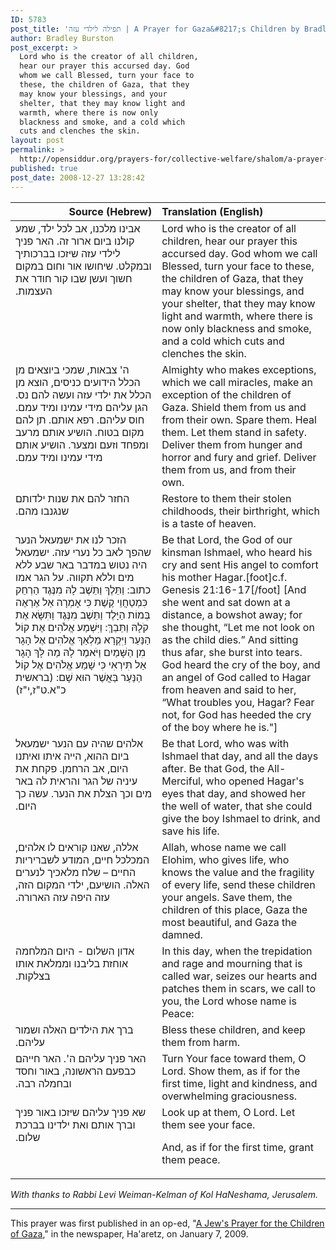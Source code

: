 ```yaml
---
ID: 5783
post_title: 'תפילה לילדי עזה | A Prayer for Gaza&#8217;s Children by Bradley Burston (2008)'
author: Bradley Burston
post_excerpt: >
  Lord who is the creator of all children,
  hear our prayer this accursed day. God
  whom we call Blessed, turn your face to
  these, the children of Gaza, that they
  may know your blessings, and your
  shelter, that they may know light and
  warmth, where there is now only
  blackness and smoke, and a cold which
  cuts and clenches the skin.
layout: post
permalink: >
  http://opensiddur.org/prayers-for/collective-welfare/shalom/a-prayer-for-gazas-children/
published: true
post_date: 2008-12-27 13:28:42
---
```

<table style="margin-left: auto;margin-right: auto;" class="draggable">
<thead><tr><th id="x" style="text-align: right;">Source (Hebrew)</th><th style="text-align: left;">Translation (English)</th></tr></thead>
<tbody>
<tr>
<td style="vertical-align:top;" width="46%">
<div class="liturgy"><span lang="he">
אבינו מלכנו, אב לכל ילד, שמע קולנו ביום ארור זה.‏
האר פניך לילדי עזה שיזכו בברכותיך ובמקלט. שיחושו אור וחום במקום חשוך ועשן שבו קור חודר את העצמות.‏
</span></div></td>
 
<td style="vertical-align:top;" width="53%"><div class="english">
Lord who is the creator of all children, hear our prayer this accursed day. God whom we call Blessed, turn your face to these, the children of Gaza, that they may know your blessings, and your shelter, that they may know light and warmth, where there is now only blackness and smoke, and a cold which cuts and clenches the skin. 
    </div></td></tr>
<tr><td style="vertical-align:top;" width="46%"><div class="liturgy"><span lang="he">
ה' צבאות, שמכי ביוצאים מן הכלל הידועים כניסים, הוצא מן הכלל את ילדי עזה ועשה להם נס. הגן עליהם מידי עמינו ומיד עמם. חוס עליהם.  רפא אותם. תן להם מקום בטוח. הושיע אותם מרעב ומפחד וזעם ומצער. הושיע אותם מידי עמינו ומיד עמם.‏
</span></div></td>
 
<td style="vertical-align:top;" width="53%"><div class="english">
Almighty who makes exceptions, which we call miracles, make an exception of the children of Gaza. Shield them from us and from their own. Spare them. Heal them. Let them stand in safety. Deliver them from hunger and horror and fury and grief. Deliver them from us, and from their own. 
    </div></td></tr>
<tr><td style="vertical-align:top;" width="46%"><div class="liturgy"><span lang="he">
החזר להם את שנות ילדותם שנגנבו מהם.‏
</span></div></td>
 
<td style="vertical-align:top;" width="53%"><div class="english">
Restore to them their stolen childhoods, their birthright, which is a taste of heaven. 
    </div></td></tr>
<tr><td style="vertical-align:top;" width="46%"><div class="liturgy"><span lang="he">
הזכר לנו את ישמעאל הנער שהפך לאב כל נערי עזה. ישמעאל היה נטוש במדבר באר שבע ללא מים וללא תקווה. על הגר אמו כתוב:‏
 וַתֵּלֶךְ וַתֵּשֶׁב לָהּ מִנֶּגֶד הַרְחֵק כִּמְטַחֲוֵי קֶשֶׁת כִּי אָמְרָה אַל אֶרְאֶה בְּמוֹת הַיָּלֶד וַתֵּשֶׁב מִנֶּגֶד וַתִּשָּׂא אֶת קֹלָהּ וַתֵּבְךְּ:  וַיִּשְׁמַע אֱלֹהִים אֶת קוֹל הַנַּעַר וַיִּקְרָא מַלְאַךְ אֱלֹהִים אֶל הָגָר מִן הַשָּׁמַיִם וַיֹּאמֶר לָהּ מַה לָּךְ הָגָר אַל תִּירְאִי כִּי שָׁמַע אֱלֹהִים אֶל קוֹל הַנַּעַר בַּאֲשֶׁר הוּא שָׁם: (בראשית כ"א.ט"ז,י"ז)‏
</span></div></td>
 
<td style="vertical-align:top;" width="53%"><div class="english">
Be that Lord, the God of our kinsman Ishmael, who heard his cry and sent His angel to comfort his mother Hagar.[foot]c.f. Genesis 21:16-17[/foot]
[And she went and sat down at a distance, a bowshot away; for she thought, “Let me not look on as the child dies.” And sitting thus afar, she burst into tears. God heard the cry of the boy, and an angel of God called to Hagar from heaven and said to her, “What troubles you, Hagar? Fear not, for God has heeded the cry of the boy where he is."]
    </div></td></tr>
<tr><td style="vertical-align:top;" width="46%"><div class="liturgy"><span lang="he">
אלהים שהיה עם הנער ישמעאל ביום ההוא, הייה איתו ואיתנו היום, אב הרחמן. פקחת את עיניה של הגר והראית לה באר מים וכך הצלת את הנער. עשה כך היום.‏
</span></div></td>
 
<td style="vertical-align:top;" width="53%"><div class="english">
Be that Lord, who was with Ishmael that day, and all the days after. Be that God, the All-Merciful, who opened Hagar's eyes that day, and showed her the well of water, that she could give the boy Ishmael to drink, and save his life.
    </div></td></tr>
<tr><td style="vertical-align:top;" width="46%"><div class="liturgy"><span lang="he">
אללה, שאנו קוראים לו אלהים, המכלכל  חיים, המודע לשבריריות החיים – שלח מלאכיך לנערים האלה. הושיעם, ילדי המקום הזה, עזה היפה עזה הארורה.‏
</span></div></td>
 
<td style="vertical-align:top;" width="53%"><div class="english">
Allah, whose name we call Elohim, who gives life, who knows the value and the fragility of every life, send these children your angels. Save them, the children of this place, Gaza the most beautiful, and Gaza the damned. 
    </div></td></tr>
<tr><td style="vertical-align:top;" width="46%"><div class="liturgy"><span lang="he">
אדון השלום - היום המלחמה אוחזת בליבנו וממלאת אותו בצלקות.‏
</span></div></td>
 
<td style="vertical-align:top;" width="53%"><div class="english">
In this day, when the trepidation and rage and mourning that is called war, seizes our hearts and patches them in scars, we call to you, the Lord whose name is Peace: 
    </div></td></tr>
<tr><td style="vertical-align:top;" width="46%"><div class="liturgy"><span lang="he">
ברך את הילדים האלה ושמור עליהם.‏
</span></div></td>
 
<td style="vertical-align:top;" width="53%"><div class="english">
Bless these children, and keep them from harm. 
    </div></td></tr>
<tr><td style="vertical-align:top;" width="46%"><div class="liturgy"><span lang="he">
האר פניך עליהם ה'. האר חייהם כבפעם הראשונה, באור וחסד ובחמלה רבה.‏
</span></div></td>
 
<td style="vertical-align:top;" width="53%"><div class="english">
Turn Your face toward them, O Lord. Show them, as if for the first time, light and kindness, and overwhelming graciousness. 
    </div></td></tr>
<tr><td style="vertical-align:top;" width="46%"><div class="liturgy"><span lang="he">
שא פניך עליהם שיזכו באור פניך וברך אותם ואת ילדינו בברכת שלום.‏
</span></div></td>
 
<td style="vertical-align:top;" width="53%"><div class="english">
Look up at them, O Lord. Let them see your face. 

And, as if for the first time, grant them peace.
    </div></td></tr>
</tbody>
</tbody></tbody></tbody></table>

<em>With thanks to Rabbi Levi Weiman-Kelman of Kol HaNeshama, Jerusalem.</em>

<hr />

This prayer was first published in an op-ed, "<a href="http://www.haaretz.com/news/a-jew-s-prayer-for-the-children-of-gaza-1.267635">A Jew's Prayer for the Children of Gaza</a>," in the newspaper, Ha'aretz, on January 7, 2009.
